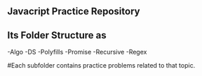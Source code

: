 
## Javacript Practice Repository

## Its Folder Structure as

 -Algo 
 -DS
 -Polyfills
 -Promise
 -Recursive
 -Regex

 #Each subfolder contains practice problems related to that topic.